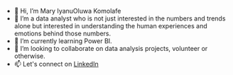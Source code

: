 - 👋 Hi, I’m Mary IyanuOluwa Komolafe
- 👀 I’m a data analyst who is not just interested in the numbers and trends alone but interested in understanding the human experiences and emotions behind those numbers.
- 🌱 I’m currently learning Power BI.
- 💞️ I’m looking to collaborate on data analysis projects, volunteer or otherwise.
- 📫 Let's connect on [LinkedIn](https://www.linkedin.com/in/komolafe-mary-iyanuoluwa)




<!---
TheMaryK/TheMaryK is a ✨ special ✨ repository because its `README.md` (this file) appears on your GitHub profile.
You can click the Preview link to take a look at your changes.
--->
